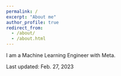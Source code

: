 ```yaml
---
permalink: /
excerpt: "About me"
author_profile: true
redirect_from: 
  - /about/
  - /about.html
---
```


I am a Machine Learning Engineer with Meta.

Last updated: Feb. 27, 2023
